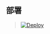 

## 部署


> [![Deploy](https://www.herokucdn.com/deploy/button.png)](https://dashboard.heroku.com/new?template=https://github.com/Lcuyatoa/tolucyga/tree/vless)


